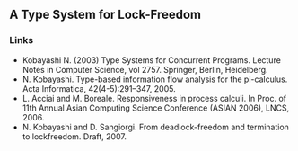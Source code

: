 ## A Type System for Lock-Freedom



### Links
  - Kobayashi N. (2003) Type Systems for Concurrent Programs. Lecture Notes in Computer Science, vol 2757. Springer, Berlin, Heidelberg.
  - N. Kobayashi. Type-based information flow analysis for the pi-calculus. Acta Informatica, 42(4-5):291–347, 2005.
  - L. Acciai and M. Boreale. Responsiveness in process calculi. In Proc. of 11th Annual Asian Computing Science Conference (ASIAN 2006), LNCS, 2006.
  - N. Kobayashi and D. Sangiorgi. From deadlock-freedom and termination to lockfreedom. Draft, 2007.  
